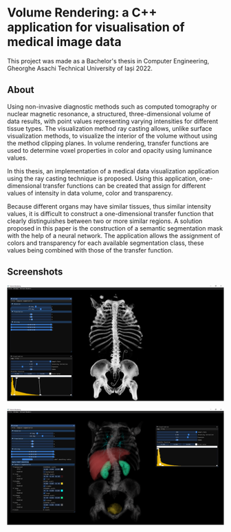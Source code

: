 # Volume Rendering: a C++ application for visualisation of medical image data

This project was made as a Bachelor's thesis in Computer Engineering, Gheorghe Asachi​ Technical University of Iași 2022.

## About

Using non-invasive diagnostic methods such as computed tomography or nuclear magnetic resonance, a structured, three-dimensional volume of data results, with point values ​​representing varying intensities for different tissue types. The visualization method ray casting allows, unlike surface visualization methods, to visualize the interior of the volume without using the method clipping planes. In volume rendering, transfer functions are used to determine voxel properties in color and opacity using luminance values.

In this thesis, an implementation of a medical data visualization application using the ray casting technique is proposed. Using this application, one-dimensional transfer functions can be created that assign for different values ​​of intensity in data volume, color and transparency.

Because different organs may have similar tissues, thus similar intensity values, it is difficult to construct a one-dimensional transfer function that clearly distinguishes between two or more similar regions. A solution proposed in this paper is the construction of a semantic segmentation mask with the help of a neural network. The application allows the assignment of colors and transparency for each available segmentation class, these values ​​being combined with those of the transfer function.

## Screenshots

![Bone structure visualisation](thesis/images/prt_app.png)

![Segmentation of volume data visualisation](thesis/images/prt_app_seg.png)
